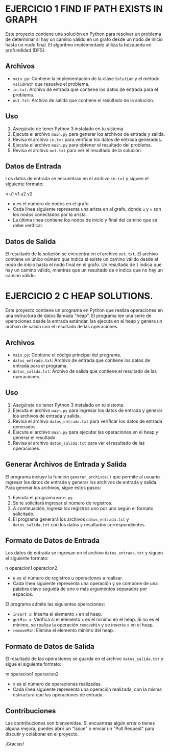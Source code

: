 # EJERCICIO 1 FIND IF PATH EXISTS IN GRAPH

Este proyecto contiene una solución en Python para resolver un problema de determinar si hay un camino válido en un grafo desde un nodo de inicio hasta un nodo final. El algoritmo implementado utiliza la búsqueda en profundidad (DFS).

## Archivos

- `main.py`: Contiene la implementación de la clase `Solution` y el método `validPath` que resuelve el problema.
- `in.txt`: Archivo de entrada que contiene los datos de entrada para el problema.
- `out.txt`: Archivo de salida que contiene el resultado de la solución.

## Uso

1. Asegúrate de tener Python 3 instalado en tu sistema.
2. Ejecuta el archivo `main.py` para generar los archivos de entrada y salida.
3. Revisa el archivo `in.txt` para verificar los datos de entrada generados.
4. Ejecuta el archivo `main.py` para obtener el resultado del problema.
5. Revisa el archivo `out.txt` para ver el resultado de la solución.

## Datos de Entrada

Los datos de entrada se encuentran en el archivo `in.txt` y siguen el siguiente formato:

n
u1 v1
u2 v2

- `n` es el número de nodos en el grafo.
- Cada línea siguiente representa una arista en el grafo, donde `u` y `v` son los nodos conectados por la arista.
- La última línea contiene los nodos de inicio y final del camino que se debe verificar.

## Datos de Salida

El resultado de la solución se encuentra en el archivo `out.txt`. El archivo contiene un único número que indica si existe un camino válido desde el nodo de inicio hasta el nodo final en el grafo. Un resultado de `1` indica que hay un camino válido, mientras que un resultado de `0` indica que no hay un camino válido.

# EJERCICIO 2 C HEAP SOLUTIONS.

Este proyecto contiene un programa en Python que realiza operaciones en una estructura de datos llamada "heap". El programa lee una serie de operaciones desde la entrada estándar, las ejecuta en el heap y genera un archivo de salida con el resultado de las operaciones.

## Archivos

- `main.py`: Contiene el código principal del programa.
- `datos_entrada.txt`: Archivo de entrada que contiene los datos de entrada para el programa.
- `datos_salida.txt`: Archivo de salida que contiene el resultado de las operaciones.

## Uso

1. Asegúrate de tener Python 3 instalado en tu sistema.
2. Ejecuta el archivo `main.py` para ingresar los datos de entrada y generar los archivos de entrada y salida.
3. Revisa el archivo `datos_entrada.txt` para verificar los datos de entrada generados.
4. Ejecuta el archivo `main.py` para ejecutar las operaciones en el heap y generar el resultado.
5. Revisa el archivo `datos_salida.txt` para ver el resultado de las operaciones.

## Generar Archivos de Entrada y Salida

El programa incluye la función `generar_archivos()` que permite al usuario ingresar los datos de entrada y generar los archivos de entrada y salida. Para generar los archivos, sigue estos pasos:

1. Ejecuta el programa `main.py`.
2. Se te solicitará ingresar el número de registros.
3. A continuación, ingresa los registros uno por uno según el formato solicitado.
4. El programa generará los archivos `datos_entrada.txt` y `datos_salida.txt` con los datos y resultados correspondientes.

## Formato de Datos de Entrada

Los datos de entrada se ingresan en el archivo `datos_entrada.txt` y siguen el siguiente formato:

n
operacion1
operacion2

- `n` es el número de registros u operaciones a realizar.
- Cada línea siguiente representa una operación y se compone de una palabra clave seguida de uno o más argumentos separados por espacios.

El programa admite las siguientes operaciones:

- `insert x`: Inserta el elemento `x` en el heap.
- `getMin x`: Verifica si el elemento `x` es el mínimo en el heap. Si no es el mínimo, se realiza la operación `removeMin` y se inserta `x` en el heap.
- `removeMin`: Elimina el elemento mínimo del heap.

## Formato de Datos de Salida

El resultado de las operaciones se guarda en el archivo `datos_salida.txt` y sigue el siguiente formato:

m
operacion1
operacion2

- `m` es el número de operaciones realizadas.
- Cada línea siguiente representa una operación realizada, con la misma estructura que las operaciones de entrada.

## Contribuciones

Las contribuciones son bienvenidas. Si encuentras algún error o tienes alguna mejora, puedes abrir un "Issue" o enviar un "Pull Request" para discutir y colaborar en el proyecto.

¡Gracias!

